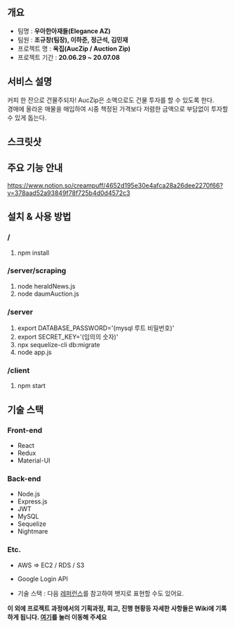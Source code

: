 ## 개요
- 팀명 : **우아한아재들(Elegance AZ)**
- 팀원 : **조규창(팀장), 이하준, 정근석, 김민재**
- 프로젝트 명 : **옥집(AucZip / Auction Zip)**
- 프로젝트 기간 : **20.06.29 ~ 20.07.08**

## 서비스 설명 
커피 한 잔으로 건물주되자!
AucZip은 소액으로도 건물 투자를 할 수 있도록 한다.<br/>
경매에 올라온 매물을 매입하여 시중 책정된 가격보다 저렴한 금액으로 부담없이 투자할 수 있게 돕는다.

## 스크릿샷

## 주요 기능 안내
https://www.notion.so/creampuff/4652d195e30e4afca28a26dee2270f66?v=378aad52a93849f78f725b4d0d4572c3

## 설치 & 사용 방법
### /
1. npm install
### /server/scraping
1. node heraldNews.js
2. node daumAuction.js
### /server
1. export DATABASE_PASSWORD='(mysql 루트 비밀번호)'
2. export SECRET_KEY='(임의의 숫자)'
3. npx sequelize-cli db:migrate
4. node app.js
### /client
1. npm start

## 기술 스택
### Front-end
- React
- Redux
- Material-UI
### Back-end
- Node.js
- Express.js
- JWT
- MySQL
- Sequelize
- Nightmare

### Etc.
- AWS => EC2 / RDS / S3
- Google Login API

- 기술 스택 : 다음 [레퍼런스](https://velog.io/@loakick/Shield-IO-%EC%82%AC%EC%9A%A9%EB%B2%95-iojyndy4pi)를 참고하여 뱃지로 표현할 수도 있어요.

**이 외에 프로젝트 과정에서의 기획과정, 회고, 진행 현황등 자세한 사항들은 Wiki에 기록하게 됩니다. [여기](https://github.com/codestates/project-test/wiki)를 눌러 이동해 주세요**
